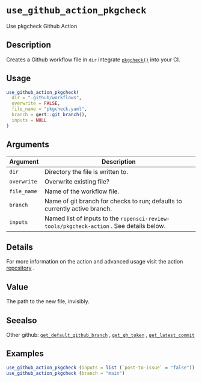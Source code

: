 # `use_github_action_pkgcheck`

Use pkgcheck Github Action


## Description

Creates a Github workflow file in `dir` integrate [`pkgcheck()`](#pkgcheck()) into your CI.


## Usage

```r
use_github_action_pkgcheck(
  dir = ".github/workflows",
  overwrite = FALSE,
  file_name = "pkgcheck.yaml",
  branch = gert::git_branch(),
  inputs = NULL
)
```


## Arguments

Argument      |Description
------------- |----------------
`dir`     |     Directory the file is written to.
`overwrite`     |     Overwrite existing file?
`file_name`     |     Name of the workflow file.
`branch`     |     Name of git branch for checks to run; defaults to currently active branch.
`inputs`     |     Named list of inputs to the `ropensci-review-tools/pkgcheck-action` . See details below.


## Details

For more information on the action and advanced usage visit the
 action
 [repository](https://github.com/ropensci-review-tools/pkgcheck-action) .


## Value

The path to the new file, invisibly.


## Seealso

Other github:
 [`get_default_github_branch`](#getdefaultgithubbranch) ,
 [`get_gh_token`](#getghtoken) ,
 [`get_latest_commit`](#getlatestcommit)


## Examples

```r
use_github_action_pkgcheck (inputs = list (`post-to-issue` = "false"))
use_github_action_pkgcheck (branch = "main")
```


